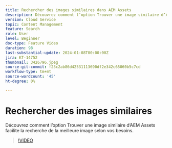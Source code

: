 ```yaml
---
title: Rechercher des images similaires dans AEM Assets
description: Découvrez comment l’option Trouver une image similaire d’AEM Assets facilite la recherche de la meilleure image selon vos besoins.
version: Cloud Service
topic: Content Management
feature: Search
role: User
level: Beginner
doc-type: Feature Video
duration: 98
last-substantial-update: 2024-01-08T00:00:00Z
jira: KT-14752
thumbnail: 3426796.jpeg
source-git-commit: f23c2ab86d42531113690df2e342c65060b5c7cd
workflow-type: tm+mt
source-wordcount: '45'
ht-degree: 0%

---
```



# Rechercher des images similaires

Découvrez comment l’option Trouver une image similaire d’AEM Assets facilite la recherche de la meilleure image selon vos besoins.

>[!VIDEO](https://video.tv.adobe.com/v/3426796/?learn=on)
